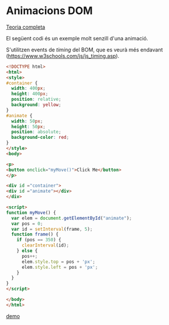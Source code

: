Animacions DOM
=========

[Teoria completa](https://www.w3schools.com/js/js_htmldom_animate.asp)

El següent codi és un exemple molt senzill d'una animació.

S'utilitzen events de _timing_ del BOM, que es veurà més endavant (https://www.w3schools.com/js/js_timing.asp).

```html
<!DOCTYPE html>
<html>
<style>
#container {
  width: 400px;
  height: 400px;
  position: relative;
  background: yellow;
}
#animate {
  width: 50px;
  height: 50px;
  position: absolute;
  background-color: red;
}
</style>
<body>

<p>
<button onclick="myMove()">Click Me</button>
</p> 

<div id ="container">
<div id ="animate"></div>
</div>

<script>
function myMove() {
  var elem = document.getElementById("animate");   
  var pos = 0;
  var id = setInterval(frame, 5);
  function frame() {
    if (pos == 350) {
      clearInterval(id);
    } else {
      pos++; 
      elem.style.top = pos + 'px'; 
      elem.style.left = pos + 'px'; 
    }
  }
}
</script>

</body>
</html>
```

[demo](https://www.w3schools.com/js/tryit.asp?filename=tryjs_dom_animate_3)
